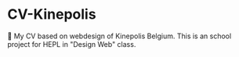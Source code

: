 # CV-Kinepolis
:school:  My CV based on webdesign of Kinepolis Belgium. This is an school project for HEPL in "Design Web" class.
